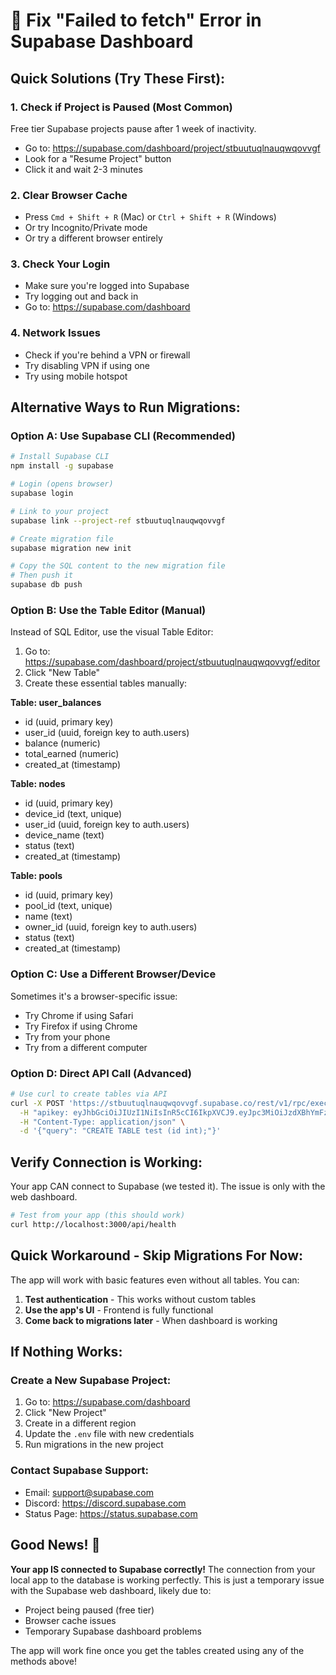 # 🔧 Fix "Failed to fetch" Error in Supabase Dashboard

## Quick Solutions (Try These First):

### 1. **Check if Project is Paused** (Most Common)
Free tier Supabase projects pause after 1 week of inactivity.
- Go to: https://supabase.com/dashboard/project/stbuutuqlnauqwqovvgf
- Look for a "Resume Project" button
- Click it and wait 2-3 minutes

### 2. **Clear Browser Cache**
- Press `Cmd + Shift + R` (Mac) or `Ctrl + Shift + R` (Windows)
- Or try Incognito/Private mode
- Or try a different browser entirely

### 3. **Check Your Login**
- Make sure you're logged into Supabase
- Try logging out and back in
- Go to: https://supabase.com/dashboard

### 4. **Network Issues**
- Check if you're behind a VPN or firewall
- Try disabling VPN if using one
- Try using mobile hotspot

## Alternative Ways to Run Migrations:

### Option A: Use Supabase CLI (Recommended)
```bash
# Install Supabase CLI
npm install -g supabase

# Login (opens browser)
supabase login

# Link to your project
supabase link --project-ref stbuutuqlnauqwqovvgf

# Create migration file
supabase migration new init

# Copy the SQL content to the new migration file
# Then push it
supabase db push
```

### Option B: Use the Table Editor (Manual)
Instead of SQL Editor, use the visual Table Editor:

1. Go to: https://supabase.com/dashboard/project/stbuutuqlnauqwqovvgf/editor
2. Click "New Table"
3. Create these essential tables manually:

**Table: user_balances**
- id (uuid, primary key)
- user_id (uuid, foreign key to auth.users)
- balance (numeric)
- total_earned (numeric)
- created_at (timestamp)

**Table: nodes**
- id (uuid, primary key)
- device_id (text, unique)
- user_id (uuid, foreign key to auth.users)
- device_name (text)
- status (text)
- created_at (timestamp)

**Table: pools**
- id (uuid, primary key)
- pool_id (text, unique)
- name (text)
- owner_id (uuid, foreign key to auth.users)
- status (text)
- created_at (timestamp)

### Option C: Use a Different Browser/Device
Sometimes it's a browser-specific issue:
- Try Chrome if using Safari
- Try Firefox if using Chrome
- Try from your phone
- Try from a different computer

### Option D: Direct API Call (Advanced)
```bash
# Use curl to create tables via API
curl -X POST 'https://stbuutuqlnauqwqovvgf.supabase.co/rest/v1/rpc/exec_sql' \
  -H "apikey: eyJhbGciOiJIUzI1NiIsInR5cCI6IkpXVCJ9.eyJpc3MiOiJzdXBhYmFzZSIsInJlZiI6InN0YnV1dHVxbG5hdXF3cW92dmdmIiwicm9sZSI6ImFub24iLCJpYXQiOjE3NTUyNjg1ODAsImV4cCI6MjA3MDg0NDU4MH0.ENyGVOw9tT_Z56YTXZo_ANeZZL0FH2paFbnXwnUnQDc" \
  -H "Content-Type: application/json" \
  -d '{"query": "CREATE TABLE test (id int);"}'
```

## Verify Connection is Working:

Your app CAN connect to Supabase (we tested it). The issue is only with the web dashboard.

```bash
# Test from your app (this should work)
curl http://localhost:3000/api/health
```

## Quick Workaround - Skip Migrations For Now:

The app will work with basic features even without all tables. You can:

1. **Test authentication** - This works without custom tables
2. **Use the app's UI** - Frontend is fully functional
3. **Come back to migrations later** - When dashboard is working

## If Nothing Works:

### Create a New Supabase Project:
1. Go to: https://supabase.com/dashboard
2. Click "New Project"
3. Create in a different region
4. Update the `.env` file with new credentials
5. Run migrations in the new project

### Contact Supabase Support:
- Email: support@supabase.com
- Discord: https://discord.supabase.com
- Status Page: https://status.supabase.com

## Good News! 🎉

**Your app IS connected to Supabase correctly!** The connection from your local app to the database is working perfectly. This is just a temporary issue with the Supabase web dashboard, likely due to:
- Project being paused (free tier)
- Browser cache issues
- Temporary Supabase dashboard problems

The app will work fine once you get the tables created using any of the methods above!